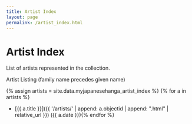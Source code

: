 ```yaml
---
title: Artist Index
layout: page
permalink: /artist_index.html
---
```


# Artist Index

List of artists represented in the collection.

Artist Listing (family name precedes given name)

{% assign artists = site.data.myjapanesehanga_artist_index %}
{% for a in artists %}
- [{{ a.title }}]({{ '/artists/' | append: a.objectid | append: ".html" | relative_url }}) ({{ a.date }}){% endfor %}
